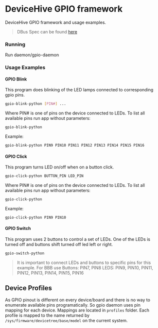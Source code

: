 # DeviceHive GPIO framework
DeviceHive GPIO framework and usage examples.

> DBus Spec can be found [here](DBUS-SPEC.md)

### Running
Run
daemon/gpio-daemon <file with profile>  

### Usage Examples

#### GPIO Blink

This program does blinking of the LED lamps connected to corresponding gpio pins.

```bash
gpio-blink-python [PIN#] ...
```
Where PIN# is one of pins on the device connected to LEDs. To list all available pins run app without parameters:
```bash
gpio-blink-python
```

Example:
```bash
gpio-blink-python PIN9 PIN10 PIN11 PIN12 PIN13 PIN14 PIN15 PIN16
```


#### GPIO Click

This program turns LED on/off when on a button click.

```bash
gpio-click-python BUTTON_PIN LED_PIN
```
Where PIN# is one of pins on the device connected to LEDs. To list all available pins run app without parameters:
```bash
gpio-click-python
```

Example:
```bash
gpio-click-python PIN9 PIN10
```


#### GPIO Switch

This program uses 2 buttons to control a set of LEDs. One of the LEDs is turned off and buttons shift turned off led left or right.

```bash
gpio-switch-python
```

> It is important to connect LEDs and buttons to specific pins for this example. For BBB use 
> Buttons: PIN7, PIN8
> LEDS: PIN9, PIN10, PIN11, PIN12, PIN13, PIN14, PIN15, PIN16

## Device Profiles

As GPIO pinout is different on every device/board and there is no way to enumerate available pins programatically. So gpio daemon uses pin mapping for each device. Mappings are located in `profiles` folder.  Each profile is mapped to the name returned by `/sys/firmware/devicetree/base/model` on the current system.

